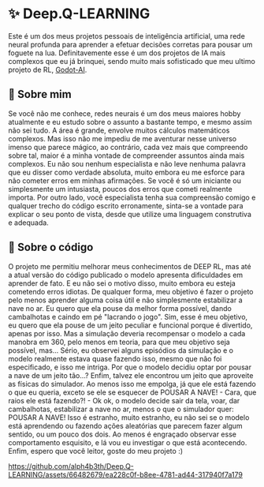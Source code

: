 # :sparkles: Deep.Q-LEARNING
Este é um dos meus projetos pessoais de inteligência artificial, uma rede neural profunda para aprender a efetuar decisões corretas para pousar um foguete na lua. 
Definitavemente esse é um dos projetos de IA mais complexos que eu já brinquei, sendo muito mais sofisticado que meu ultimo projeto de RL, 
[Godot-AI](https://www.youtube.com/watch?v=29HReOtTa6M).

## 🧠 Sobre mim
 Se você não me conhece, redes neurais é um dos meus maiores hobby atualmente e eu estudo sobre o assunto a bastante tempo, e mesmo assim não sei tudo. 
 A área é grande, envolve muitos cálculos matemáticos complexos. Mas isso não me impediu de me aventurar nesse universo imenso que parece mágico, ao contrário, 
 cada vez mais que compreendo sobre tal, maior é a minha vontade de compreender assuntos ainda mais complexos. Eu não sou nenhum especialista e não leve nenhuma palavra
 que eu disser como verdade absoluta, muito embora eu me esforce para não cometer erros em minhas afirmações. Se você é só um iniciante ou simplesmente um intusiasta, 
 poucos dos erros que cometi realmente importa. Por outro lado, você especialista tenha sua compreensão comigo e qualquer trecho do código escrito erronamente,
 sinta-se a vontade para explicar o seu ponto de vista, desde que utilize uma linguagem construtiva e adequada. 

 ## 🌟 Sobre o código
   O projeto me permitiu melhorar meus conhecimentos de DEEP RL, mas até a atual versão do código publicado o modelo apresenta dificuldades em aprender de fato. E eu não
   sei o motivo disso, muito embora eu esteja cometendo erros idiotas. De qualquer forma, meu objetivo é fazer o projeto pelo menos aprender alguma coisa útil e não simplesmente
   estabilizar a nave no ar. Eu quero que ela pouse da melhor forma possível, dando cambalhotas e caindo em pé "lacrando o jogo". Sim, esse é meu objetivo, eu quero que ela 
   pouse de um jeito peculiar e funcional porque é divertido, apenas por isso. Mas a simulação deveria recompensar o modelo a cada manobra em 360, pelo menos em teoria, para que
   meu objetivo seja possível, mas... Sério, eu observei alguns episódios da simulação e o modelo realmente estava quase fazendo isso, mesmo que não foi especificado, e isso me intriga. 
   Por que o modelo decidiu optar por pousar a nave de um jeito tão...? Enfim, talvez ele encontrou um jeito que aproveite as físicas do simulador. Ao menos isso me empolga, já que
   ele está fazendo o que eu queria, exceto se ele se esquecer de POUSAR A NAVE! - Cara, que raios ele está fazendo?! - Ok ok, o modelo decide sair da tela, voar, dar cambalhotas,
   estabilizar a nave no ar, menos o que o simulador quer: POUSAR A NAVE! Isso é estranho, muito estranho, eu não sei se o modelo está aprendendo ou fazendo ações aleatórias
   que parecem fazer algum sentido, ou um pouco dos dois. Ao menos é engraçado observar esse comportamento esquisito, e lá vou eu investigar o que está acontecendo. Enfim, espero
   que você leitor, goste do meu projeto :)

https://github.com/alph4b3th/Deep.Q-LEARNING/assets/66482679/ea228c0f-b8ee-4781-ad44-317940f7a179



